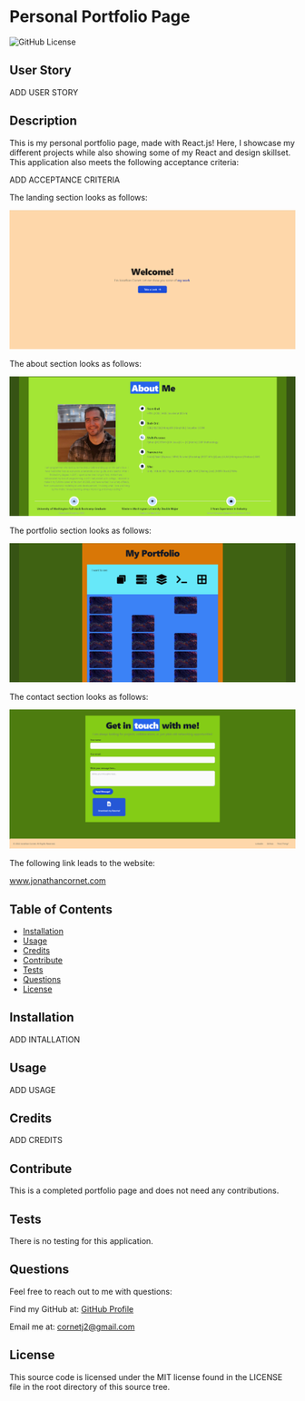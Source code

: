 # Personal Portfolio Page

![GitHub License](https://img.shields.io/badge/License-MIT-green?style=plastic)

## User Story

ADD USER STORY

## Description

This is my personal portfolio page, made with React.js! Here, I showcase my different projects while also showing some of my React and design skillset. This application also meets the following acceptance criteria:

ADD ACCEPTANCE CRITERIA

The landing section looks as follows:

![landing-section-example](./src/images/readme-images/landing-section.png)

The about section looks as follows:

![about-section-example](./src/images/readme-images/about-section.png)

The portfolio section looks as follows:

![portfolio-section-example](./src/images/readme-images/portfolio-section.png)

The contact section looks as follows:

![contact-section-example](./src/images/readme-images/contact-section.png)

The following link leads to the website:

www.jonathancornet.com

## Table of Contents

- [Installation](#installation)
- [Usage](#usage)
- [Credits](#credits)
- [Contribute](#contribute)
- [Tests](#tests)
- [Questions](#questions)
- [License](#license)

## Installation

ADD INTALLATION

## Usage

ADD USAGE

## Credits

ADD CREDITS

## Contribute

This is a completed portfolio page and does not need any contributions.

## Tests

There is no testing for this application.

## Questions

Feel free to reach out to me with questions:

Find my GitHub at: [GitHub Profile](https://github.com/cornetj13)

Email me at: cornetj2@gmail.com

## License

This source code is licensed under the MIT license found in the LICENSE file in the root directory of this source tree.